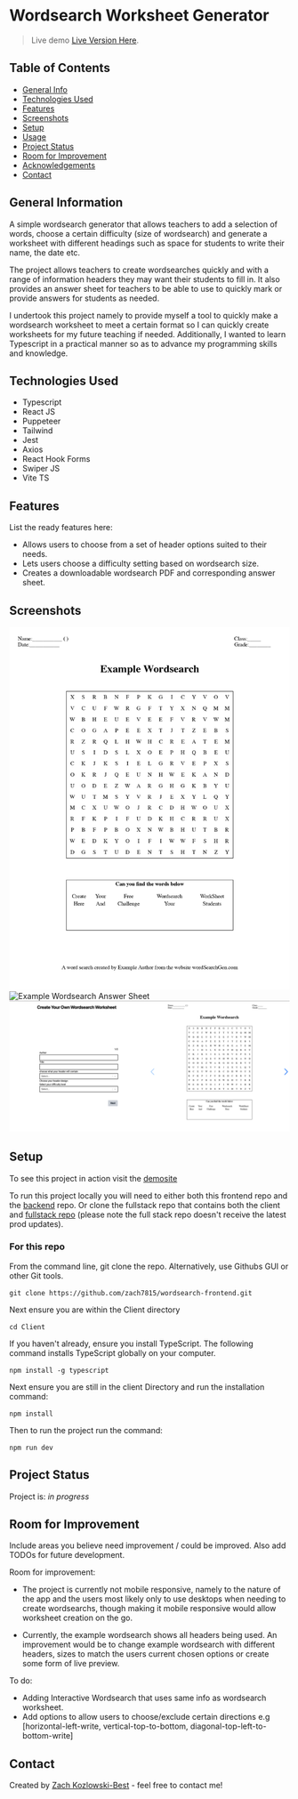 # Wordsearch Worksheet Generator


> Live demo [Live Version Here](https://wordsearch-frontend.onrender.com/). <!-- If you have the project hosted somewhere, include the link here. -->

## Table of Contents
* [General Info](#general-information)
* [Technologies Used](#technologies-used)
* [Features](#features)
* [Screenshots](#screenshots)
* [Setup](#setup)
* [Usage](#usage)
* [Project Status](#project-status)
* [Room for Improvement](#room-for-improvement)
* [Acknowledgements](#acknowledgements)
* [Contact](#contact)
<!-- * [License](#license) -->


## General Information
A simple wordsearch generator that allows teachers to add a selection of words, choose a certain difficulty (size of wordsearch) and generate a worksheet with different headings such as space for students to write their name, the date etc.

The project allows teachers to create wordsearches quickly and with a range of information headers they may want their students to fill in. It also provides an answer sheet for teachers to be able to use to quickly mark or provide answers for students as needed.

I undertook this project namely to provide myself a tool to quickly make a wordsearch worksheet to meet a certain format so I can quickly create worksheets for my future teaching if needed. Additionally, I wanted to learn Typescript in a practical manner so as to advance my programming skills and knowledge.



## Technologies Used
- Typescript
- React JS
- Puppeteer
- Tailwind
- Jest
- Axios
- React Hook Forms
- Swiper JS
- Vite TS


## Features
List the ready features here:
- Allows users to choose from a set of header options suited to their needs.
- Lets users choose a difficulty setting based on wordsearch size.
-  Creates a downloadable wordsearch PDF and corresponding answer sheet.


## Screenshots
![Example Wordsearch Sheet](client/public/Example-Wordsearch.jpg)
![Example Wordsearch Answer Sheet](client/public/Example-Answer.jpg)
![App Starting UI Screenshot](client/public/Wordsearch-Gen-App-Screenshot.png)




## Setup
To see this project in action visit the [demosite](https://wordsearch-frontend.onrender.com/)

To run this project locally you will need to either both this frontend repo and the [backend](https://github.com/zach7815/wordsearch-backend) repo. Or clone the fullstack repo that contains both the client and  [fullstack repo](https://github.com/zach7815/wordSearchGenerator/) (please note the full stack repo doesn't receive the latest prod updates).

### For this repo

 From the command line, git clone the repo. Alternatively, use Githubs GUI or other Git tools.

```
git clone https://github.com/zach7815/wordsearch-frontend.git
```

Next ensure you are within the Client directory

```
cd Client
```

If you haven't already, ensure you install TypeScript. The following command installs TypeScript globally on your computer.

```
npm install -g typescript
```

Next ensure you are still in the client Directory and run the installation command:

```
npm install
```

Then to run the project run the command:
```
npm run dev
```

## Project Status
Project is: _in progress_



## Room for Improvement
Include areas you believe need improvement / could be improved. Also add TODOs for future development.

Room for improvement:
- The project is currently not mobile responsive, namely to the nature of the app and the users most likely only to use desktops when needing to create wordsearchs, though making it mobile responsive would allow worksheet creation on the go.

- Currently, the example wordsearch shows all headers being used. An improvement would be to change example wordsearch with different headers, sizes to match the users current chosen options or create some form of live preview.

To do:
- Adding Interactive Wordsearch that uses same info as wordsearch worksheet.
- Add options to allow users to choose/exclude certain directions e.g [horizontal-left-write, vertical-top-to-bottom, diagonal-top-left-to-bottom-write]





## Contact
Created by [Zach Kozlowski-Best](https://zachkb.dev/) - feel free to contact me!


<!-- Optional -->
<!-- ## License -->
<!-- This project is open source and available under the [... License](). -->

<!-- You don't have to include all sections - just the one's relevant to your project -->

